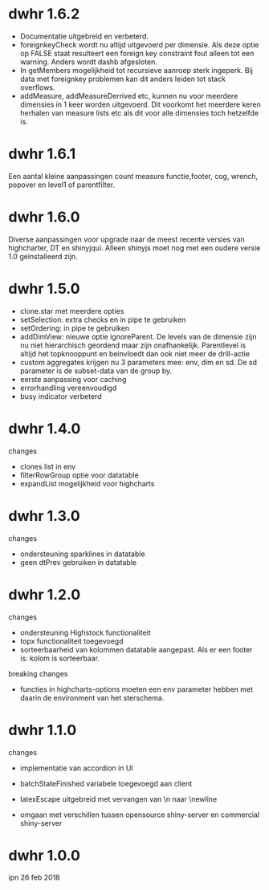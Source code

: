 
dwhr 1.6.2
==========

* Documentatie uitgebreid en verbeterd.
* foreignkeyCheck wordt nu altijd uitgevoerd per dimensie. Als deze optie op FALSE staat resulteert een foreign 
  key constraint fout alleen tot een warning. Anders wordt dashb afgesloten.
* In getMembers mogelijkheid tot recursieve aanroep sterk ingeperk. Bij data met foreignkey problemen kan dit anders leiden tot
  stack overflows.
* addMeasure, addMeasureDerrived etc, kunnen nu voor meerdere dimensies in 1 keer worden uitgevoerd. Dit voorkomt het meerdere keren herhalen
  van measure lists etc als dit voor alle dimensies toch hetzelfde is.

dwhr 1.6.1
==========

Een aantal kleine aanpassingen count measure functie,footer, cog, wrench, popover en level1 of parentfilter.

dwhr 1.6.0
==========

Diverse aanpassingen voor upgrade naar de meest recente versies van highcharter, DT en shinyjqui.  Alleen shinyjs moet nog met een oudere versie 1.0 geinstalleerd zijn.


dwhr 1.5.0
==========

* clone.star met meerdere opties
* setSelection: extra checks en in pipe te gebruiken
* setOrdering: in pipe te gebruiken
* addDimView: nieuwe optie ignoreParent. De levels van de dimensie zijn nu niet hierarchisch geordend maar zijn onafhankelijk. Parentlevel is altijd het topknooppunt en beinvloedt dan ook niet meer de drill-actie
* custom aggregates krijgen nu 3 parameters mee: env, dim en sd. De sd parameter is de subset-data van de group by.
* eerste aanpassing voor caching
* errorhandling vereenvoudigd
* busy indicator verbeterd


dwhr 1.4.0
==========

changes

* clones list in env
* filterRowGroup optie voor datatable
* expandList mogelijkheid voor highcharts

dwhr 1.3.0
==========

changes

* ondersteuning sparklines in datatable
* geen dtPrev gebruiken in datatable


dwhr 1.2.0
==========

changes

* ondersteuning Highstock functionaliteit
* topx functionaliteit toegevoegd
* sorteerbaarheid van kolommen datatable aangepast. Als er een footer is: kolom is sorteerbaar.

breaking changes

* functies in highcharts-options moeten een env parameter hebben met daarin de environment van het sterschema.


dwhr 1.1.0
==========

changes

* implementatie van accordion in UI

* batchStateFinished variabele toegevoegd aan client

* latexEscape uitgebreid met vervangen van \n naar \\newline

* omgaan met verschillen tussen opensource shiny-server en commercial shiny-server


dwhr 1.0.0
==========

ipn 26 feb 2018
